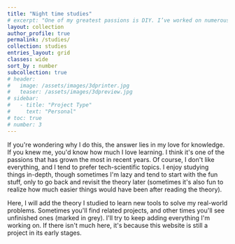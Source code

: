 ```yaml
---
title: "Night time studies"
# excerpt: "One of my greatest passions is DIY. I’ve worked on numerous projects in this field, and you can check out some of them here"xw
layout: collection
author_profile: true
permalink: /studies/
collection: studies
entries_layout: grid
classes: wide
sort_by : number
subcollection: true
# header:
#   image: /assets/images/3dprinter.jpg
#   teaser: /assets/images/3dpreview.jpg
# sidebar:
#   - title: "Project Type"
#     text: "Personal"
# toc: true
# number: 3
---
```

<!-- Se dovessi descrivermi, lo farei prima di tutto dicendo le cose che amo fare. Pirma di tutto amo la conoscemza. Sono affamato di conoscere cose nuove e sono estremamente curioso in falro. Non mi piace tutto ovviamente, e tendo a predilire argomenti tecnologici-scientifici. Amo studiare le cose in profondità, anche se a volte sono pigro e tendo a partire dalle cose divertenti, per poi tornare tutte le volte sui mie passi e ricominciare dalla teoria. Un mio approccio classico è stidiare facendo. Se potessi riassumere tutto questo direi che amo imparare strumenti che mi risolvono problemi veri. Tutto ciò che è fortemente astratto non è di mio gradimento, e questo penso sia anche un mio limite. -->
If you're wondering why I do this, the answer lies in my love for knowledge. If you knew me, you'd know how much I love learning. I think it's one of the passions that has grown the most in recent years. Of course, I don't like everything, and I tend to prefer tech-scientific topics. I enjoy studying things in-depth, though sometimes I'm lazy and tend to start with the fun stuff, only to go back and revisit the theory later (sometimes it's also fun to realize how much easier things would have been after reading the theory). 

Here, I will add the theory I studied to learn new tools to solve my real-world problems. Sometimes you'll find related projects, and other times you'll see unfinished ones (marked in grey). I'll try to keep adding everything I'm working on. If there isn't much here, it's because this website is still a project in its early stages.